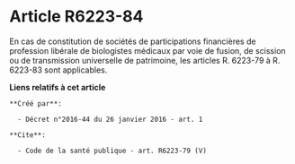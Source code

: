 # Article R6223-84

En cas de constitution de sociétés de participations financières de profession libérale de biologistes médicaux par voie de
fusion, de scission ou de transmission universelle de patrimoine, les articles R. 6223-79 à R. 6223-83 sont applicables.

**Liens relatifs à cet article**

	**Créé par**:

	  - Décret n°2016-44 du 26 janvier 2016 - art. 1

	**Cite**:

	  - Code de la santé publique - art. R6223-79 (V)
